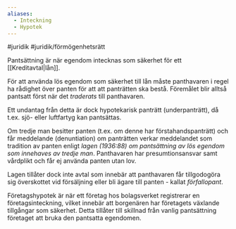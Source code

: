 ```yaml
---
aliases:
  - Inteckning
  - Hypotek
---
```

#juridik #juridik/förmögenhetsrätt

Pantsättning är när egendom intecknas som säkerhet för ett [[Kreditavtal|lån]].

För att använda lös egendom som säkerhet till lån måste panthavaren i regel ha rådighet över panten för att att panträtten ska bestå. Föremålet blir alltså pantsatt först när det *traderats* till panthavaren.

Ett undantag från detta är dock hypotekarisk panträtt (underpanträtt), då t.ex. sjö- eller luftfartyg kan pantsättas.

Om tredje man besitter panten (t.ex. om denne har förstahandspanträtt) och får meddelande (denuntiation) om panträtten verkar meddelandet som tradition av panten enligt *lagen (1936:88) om pantsättning av lös egendom som innehaves av tredje man*. Panthavaren har presumtionsansvar samt vårdplikt och får ej använda panten utan lov.

Lagen tillåter dock inte avtal som innebär att panthavaren får tillgodogöra sig överskottet vid försäljning eller bli ägare till panten - kallat *förfallopant*.

Företagshypotek är när ett företag hos bolagsverket registrerar en företagsinteckning, vilket innebär att borgenären har företagets växlande tillgångar som säkerhet. Detta tillåter till skillnad från vanlig pantsättning företaget att bruka den pantsatta egendomen.